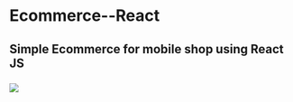 # Ecommerce--React
## Simple Ecommerce for mobile shop using React JS

### <img src=" https://res.cloudinary.com/adeshpokhrel/image/upload/v1636891122/React/mobile_m53suj.png">
